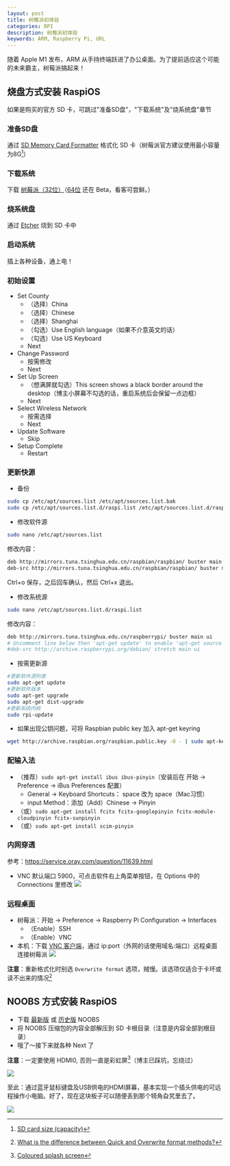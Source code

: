 ```yaml
---
layout: post
title: 树莓派初体验
categories: RPI
description: 树莓派初体验
keywords: ARM, Raspberry Pi, URL
---
```



随着 Apple M1 发布，ARM 从手持终端跃进了办公桌面。为了提前适应这个可能的未来霸主，树莓派搞起来！

## 烧盘方式安装 RaspiOS
如果是购买的官方 SD 卡，可跳过"准备SD盘"，"下载系统"及"烧系统盘"章节

### 准备SD盘
通过 [SD Memory Card Formatter](https://www.sdcard.org/downloads/formatter/) 格式化 SD 卡（树莓派官方建议使用最小容量为8G[^1]）

### 下载系统
下载 [树莓派（32位）](http://downloads.raspberrypi.org/raspios_full_armhf/images/?C=M;O=D)（[64位](http://downloads.raspberrypi.org/raspios_arm64/images/?C=M;O=D) 还在 Beta，看客可尝鲜。）

### 烧系统盘
通过 [Etcher](https://www.etcher.net/download/) 烧到 SD 卡中

### 启动系统
插上各种设备，通上电！

### 初始设置
- Set County
  - （选择）China
  - （选择）Chinese
  - （选择）Shanghai
  - （勾选）Use English language（如果不介意英文的话）
  - （勾选）Use US Keyboard
  - Next
- Change Password
  - 按需修改
  - Next
- Set Up Screen
  - （想满屏就勾选）This screen shows a black border around the desktop（博主小屏幕不勾选的话，重启系统后会保留一点边框）
  - Next
- Select Wireless Network
  - 按需选择
  - Next
- Update Software
  - Skip
- Setup Complete
  - Restart

### 更新快源
- 备份
```bash
sudo cp /etc/apt/sources.list /etc/apt/sources.list.bak
sudo cp /etc/apt/sources.list.d/raspi.list /etc/apt/sources.list.d/raspi.list.bak
```
- 修改软件源
```bash
sudo nano /etc/apt/sources.list
```
修改内容：
```bash
deb http://mirrors.tuna.tsinghua.edu.cn/raspbian/raspbian/ buster main non-free contrib
deb-src http://mirrors.tuna.tsinghua.edu.cn/raspbian/raspbian/ buster main non-free contrib
```
Ctrl+o 保存，之后回车确认，然后 Ctrl+x 退出。
- 修改系统源
```bash
sudo nano /etc/apt/sources.list.d/raspi.list
```
修改内容：
```bash
deb http://mirrors.tuna.tsinghua.edu.cn/raspberrypi/ buster main ui
# Uncomment line below then 'apt-get update' to enable 'apt-get source'
#deb-src http://archive.raspberrypi.org/debian/ stretch main ui
```
- 按需更新源
```bash
#更新软件源列表
sudo apt-get update
#更新软件版本
sudo apt-get upgrade
sudo apt-get dist-upgrade
#更新系统内核
sudo rpi-update
```
- 如果出现公钥问题，可将 Raspbian public key 加入 apt-get keyring
```bash
wget http://archive.raspbian.org/raspbian.public.key -O - | sudo apt-key add -
```

### 配输入法
- （推荐）`sudo apt-get install ibus ibus-pinyin`（安装后在 开始 -> Preference -> iBus Preferences 配置）
  - General -> Keyboard Shortcuts： <Super>space 改为 <Control>space（Mac习惯）
  - input Method：添加（Add）Chinese -> Pinyin
- （或）`sudo apt-get install fcitx fcitx-googlepinyin fcitx-module-cloudpinyin fcitx-sunpinyin`
- （或）`sudo apt-get install scim-pinyin`

### 内网穿透
参考：https://service.oray.com/question/11639.html
- VNC 默认端口 5900，可点击软件右上角菜单按钮，在 Options 中的 Connections 里修改
![](/images/posts/2020/11/WX20201126-223002@2x.png)

### 远程桌面
- 树莓派：开始 -> Preference -> Raspberry Pi Configuration -> Interfaces
  - （Enable）SSH
  - （Enable）VNC
- 本机：下载 [VNC 客户端](https://www.realvnc.com/en/connect/download/viewer/)，通过 ip:port（外网的话使用域名:端口）远程桌面连接树莓派
![](/images/posts/2020/11/WX20201127-180627@2x.png)

**注意**：重新格式化时别选 `Overwrite format` 选项，贼慢。该选项仅适合于卡坏或读不出来的情况[^2]

## NOOBS 方式安装 RaspiOS
- 下载 [最新版](https://www.raspberrypi.org/downloads/noobs/) 或 [历史版](http://downloads.raspberrypi.org/NOOBS/images/?C=M;O=D) NOOBS
- 将 NOOBS 压缩包的内容全部解压到 SD 卡根目录（注意是内容全部到根目录）
- 哦了～接下来就各种 Next 了

**注意**：一定要使用 HDMI0, 否则一直是彩虹屏[^3]（博主已踩坑，忘绕过）

![](/images/posts/2020/11/Debug-screen.jpg)

至此：通过蓝牙鼠标键盘及USB供电的HDMI屏幕，基本实现一个插头供电的可远程操作小电脑。好了，现在这块板子可以随便丢到那个犄角旮旯里去了。

![](/images/posts/2020/11/WechatIMG52.jpeg)

[^1]:[SD card size (capacity)](https://www.raspberrypi.org/documentation/installation/sd-cards.md)
[^2]:[What is the difference between Quick and Overwrite format methods?](https://www.sdcard.org/downloads/formatter/faq/#faq13)
[^3]:[Coloured splash screen](https://elinux.org/R-Pi_Troubleshooting)

